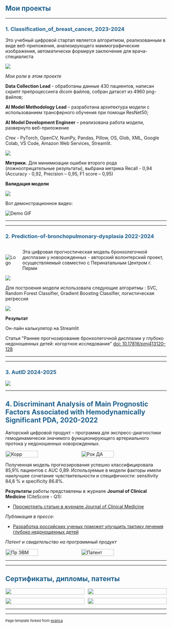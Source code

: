 <h2 style="color: #1f618d; font-weight: bold;">Мои проекты</h2>

 
---




### <a href="https://github.com/annapermiakova/Stream-it_model_cancer_mammae/" style="color: #1f618d; text-decoration: none;">1. Classification_of_breast_cancer, 2023-2024</a>


Это учебный  цифровой стартап является алгоритмом, реализованным в виде веб-приложения, анализирующего маммографические изображения,  автоматически формируя заключение для врача-специалиста

<img src="images/1.1.3.png?raw=true"/> 

*Мои роли в этом проекте*

**Data Collection Lead**  - обработаны данные 430 пациентов,  написан скрипт препроцессинга dicom файлов, собран датасет  из 4960 png-файлов;

**AI Model Methodology Lead** – разработана архитектура модели с использованием трансферного обучения при помощи ResNet50;

**AI Model Development Engineer** – реализована работа модели, развернуто веб-приложение

*Стек* -  PyTorch, OpenCV, NumPy, Pandas, Pillow, OS, Glob,  XML, Google Colab,  VS Codе,  Amazon Web Services, Strеamlit.


<img src="images/метрики_маммогр.png?raw=true"/> 

**Метрики.** Для минимизации  ошибки второго рода (ложноотрицательные результаты), выбрана метрика Recall - 0,94 (Accuracy - 0,92, Precision – 0,95, F1 score – 0,95)

**Валидация модели**


 <img src="images/резуль.png?raw=true"/> 
 
 Вот демонстрационное видео:

![Demo GIF](https://media.giphy.com/media/v1.Y2lkPTc5MGI3NjExYnBhdmw2ZjI2OGd6MHptZXVlNjA2cjF1NzN6djRrbnZtc3FyYjk3bCZlcD12MV9pbnRlcm5hbF9naWZfYnlfaWQmY3Q9Zw/vWLfJxhxwqopptIDwo/giphy.gif)
 
---
---


### <a href="https://github.com/annapermiakova/Prediction-of-bronchopulmonary-dysplasia/" style="color: #1f618d; text-decoration: none;">2. Prediction-of-bronchopulmonary-dysplasia 2022-2024</a>

<div style="display: flex; align-items: center;">
  <img src="images/лого_неонатал.png?raw=true" alt="Logo" style="margin-right: 20px;"/>
  <p>Эта цифровая прогностическая модель бронхолегочной дисплазии у новорожденных - авторский волонтерский проект, осуществляемый совместно с Перинатальным Центром г. Перми</p>
</div>



<img src="images/1 (2).png?raw=true"/>

Для построения модели использовала следующие алгоритмы :  SVC,  Random Forest Classifier, Gradient Boosting Classifier, логистическая регрессия

<img src="images/2.jpg?raw=true"/>

**Результат** 

Он-лайн калькулятор   на Streamlit

Статья  "Раннее прогнозирование бронхолегочной дисплазии у глубоко недоношенных детей: когортное исследование"   [doi: 10.17816/pmj413120-128](https://doi.org/10.17816/pmj413120-128)


---
---

### <a href="https://github.com/annapermiakova/AutID/" style="color: #1f618d; text-decoration: none;">3. AutID 2024-2025</a>


<img src="images/3.png?raw=true"/>

---
<h2 style="color: #1f618d; font-weight: bold;">4. Discriminant Analysis of Main Prognostic Factors Associated with Hemodynamically Significant PDA, 2020-2022</h2>

Авторский цифровой продукт – программа для экспресс-диагностики гемодинамически значимого функционирующего артериального протока у недоношенных новорожденных.

<div style="display: flex; flex-wrap: wrap; gap: 10px;">
  <img src="images/корр.png?raw=true" alt="Корр" style="width: 45%; max-width: 300px;"/>
  <img src="images/рок_ДА.png?raw=true" alt="Рок ДА" style="width: 45%; max-width: 300px;"/>
</div>

Полученная модель прогнозирования успешно классифицировала 85,9% пациентов с AUC 0,89. Используемые в модели факторы имели наилучшее сочетание чувствительности и специфичности: sensitivity 84,8 % и specificity 86.8%.

**Результаты** работы представлены в журнале **Journal of Clinical Medicine** (CiteScore - Q1):
- [Просмотреть статью в журнале Journal of Clinical Medicine](https://www.mdpi.com/2077-0383/10/16/3729)

*Публикация в прессе*:
- [Разработка российских ученых поможет улучшить тактику лечения глубоко недоношенных детей](https://scientificrussia.ru/articles/razrabotka-rossijskih-ucenyh-pomozet-ulucshit-taktiku-lecenia-glubokonedonosennyh-detej)


*Патент и свидетельство на программный продукт*

<div style="display: flex; flex-wrap: wrap; gap: 10px;">
  <img src="images/Пр_ЭВМ_21.png?raw=true" alt="Пр ЭВМ" style="width: 45%; max-width: 300px;"/>
  <img src="images/Пат_19.png?raw=true" alt="Патент" style="width: 45%; max-width: 300px;"/>
</div>


---
---
<h2 style="color: #1f618d; font-weight: bold;">Сертификаты, дипломы, патенты</h2>

<div style="display: grid; grid-template-columns: repeat(2, 1fr); gap: 10px;">
  <img src="images/серт.jpg?raw=true" style="width: 100%;"/>
  <img src="images/Пермякова Анна Владимировна_серификат РТ_page-0001.jpg?raw=true" style="width: 100%;"/>
  <img src="images/Благодарность.jpg?raw=true" style="width: 100%;"/>
  <img src="images/ПЭВМ_22.png?raw=true" style="width: 100%;"/>
</div>



---

---
<p style="font-size:11px">Page template forked from <a href="https://github.com/evanca/quick-portfolio">evanca</a></p>
<!-- Remove above link if you don't want to attibute -->
